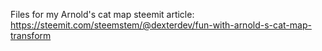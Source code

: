 Files for my Arnold's cat map steemit article: https://steemit.com/steemstem/@dexterdev/fun-with-arnold-s-cat-map-transform

